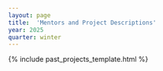 ```yaml
---
layout: page
title:  'Mentors and Project Descriptions'
year: 2025
quarter: winter
---
```



<!-- <h3>
Winter 2025 applications are now open! The applications are due by 11:59pm on December 20th, 2024.
</h3>

<h5>
Applicants can expect to hear back around December 30th, but potentially later as DRP admissions works on a rolling basis.
</h5>

[Click here to apply to one of the listed projects below](https://docs.google.com/forms/d/e/1FAIpQLScDRMQkENcTvD2r7R7Xo-kYcWNJQ0O0FSysr9ozOyUfNIBsuQ/viewform?usp=sf_link)

[Click here if you would like to pitch your own project that may be taken up by a graduate student mentor.](https://docs.google.com/forms/d/e/1FAIpQLSchTxxLwpafcKwuKkin0b7tTlwO1aBMke7leWs_4vdJa_sy5g/viewform?usp=sf_link)

<hr> -->

{% include past_projects_template.html %}

